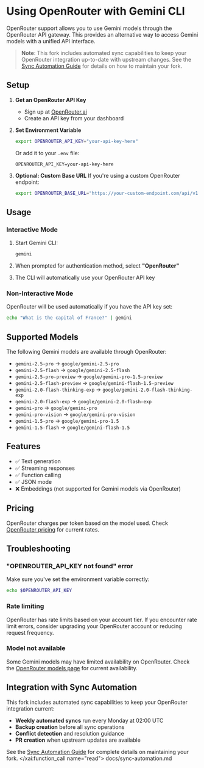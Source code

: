 # Using OpenRouter with Gemini CLI

OpenRouter support allows you to use Gemini models through the OpenRouter API gateway. This provides an alternative way to access Gemini models with a unified API interface.

> **Note**: This fork includes automated sync capabilities to keep your OpenRouter integration up-to-date with upstream changes. See the [Sync Automation Guide](./sync-automation.md) for details on how to maintain your fork.

## Setup

1. **Get an OpenRouter API Key**

   - Sign up at [OpenRouter.ai](https://openrouter.ai)
   - Create an API key from your dashboard

2. **Set Environment Variable**

   ```bash
   export OPENROUTER_API_KEY="your-api-key-here"
   ```

   Or add it to your `.env` file:

   ```
   OPENROUTER_API_KEY=your-api-key-here
   ```

3. **Optional: Custom Base URL**
   If you're using a custom OpenRouter endpoint:
   ```bash
   export OPENROUTER_BASE_URL="https://your-custom-endpoint.com/api/v1"
   ```

## Usage

### Interactive Mode

1. Start Gemini CLI:

   ```bash
   gemini
   ```

2. When prompted for authentication method, select **"OpenRouter"**

3. The CLI will automatically use your OpenRouter API key

### Non-Interactive Mode

OpenRouter will be used automatically if you have the API key set:

```bash
echo "What is the capital of France?" | gemini
```

## Supported Models

The following Gemini models are available through OpenRouter:

- `gemini-2.5-pro` → `google/gemini-2.5-pro`
- `gemini-2.5-flash` → `google/gemini-2.5-flash`
- `gemini-2.5-pro-preview` → `google/gemini-pro-1.5-preview`
- `gemini-2.5-flash-preview` → `google/gemini-flash-1.5-preview`
- `gemini-2.0-flash-thinking-exp` → `google/gemini-2.0-flash-thinking-exp`
- `gemini-2.0-flash-exp` → `google/gemini-2.0-flash-exp`
- `gemini-pro` → `google/gemini-pro`
- `gemini-pro-vision` → `google/gemini-pro-vision`
- `gemini-1.5-pro` → `google/gemini-pro-1.5`
- `gemini-1.5-flash` → `google/gemini-flash-1.5`

## Features

- ✅ Text generation
- ✅ Streaming responses
- ✅ Function calling
- ✅ JSON mode
- ❌ Embeddings (not supported for Gemini models via OpenRouter)

## Pricing

OpenRouter charges per token based on the model used. Check [OpenRouter pricing](https://openrouter.ai/models) for current rates.

## Troubleshooting

### "OPENROUTER_API_KEY not found" error

Make sure you've set the environment variable correctly:

```bash
echo $OPENROUTER_API_KEY
```

### Rate limiting

OpenRouter has rate limits based on your account tier. If you encounter rate limit errors, consider upgrading your OpenRouter account or reducing request frequency.

### Model not available

Some Gemini models may have limited availability on OpenRouter. Check the [OpenRouter models page](https://openrouter.ai/models) for current availability.

## Integration with Sync Automation

This fork includes automated sync capabilities to keep your OpenRouter integration current:

- **Weekly automated syncs** run every Monday at 02:00 UTC
- **Backup creation** before all sync operations
- **Conflict detection** and resolution guidance
- **PR creation** when upstream updates are available

See the [Sync Automation Guide](./sync-automation.md) for complete details on maintaining your fork.</content>
</xai:function_call name="read">
<parameter name="filePath">docs/sync-automation.md
